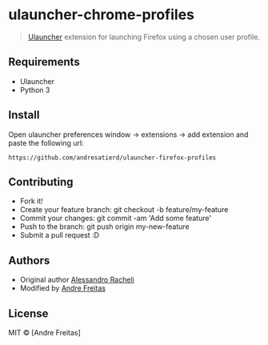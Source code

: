 # ulauncher-chrome-profiles

> [Ulauncher](https://ulauncher.io) extension for launching Firefox using a chosen user profile.

## Requirements

- Ulauncher
- Python 3

## Install

Open ulauncher preferences window -> extensions -> add extension and paste the following url:

```
https://github.com/andresatierd/ulauncher-firefox-profiles
```

## Contributing

- Fork it!
- Create your feature branch: git checkout -b feature/my-feature
- Commit your changes: git commit -am 'Add some feature'
- Push to the branch: git push origin my-new-feature
- Submit a pull request :D

## Authors

- Original author [Alessandro Racheli](https://github.com/floydjohn)
- Modified by [Andre Freitas](https://github.com/andresatierf)

## License

MIT &copy; [Andre Freitas]
